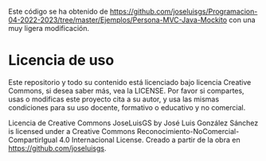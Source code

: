 Este código se ha obtenido de https://github.com/joseluisgs/Programacion-04-2022-2023/tree/master/Ejemplos/Persona-MVC-Java-Mockito con una muy ligera modificación. 
# Licencia de uso

Este repositorio y todo su contenido está licenciado bajo licencia Creative Commons, si desea saber más, vea la LICENSE. Por favor si compartes, usas o modificas este proyecto cita a su autor, y usa las mismas condiciones para su uso docente, formativo o educativo y no comercial.

Licencia de Creative Commons
JoseLuisGS by José Luis González Sánchez is licensed under a Creative Commons Reconocimiento-NoComercial-CompartirIgual 4.0 Internacional License.
Creado a partir de la obra en https://github.com/joseluisgs.
